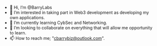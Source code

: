 - 👋 Hi, I’m @BarryLabs
- 👀 I’m interested in taking part in Web3 development as developing my own applications.
- 🌱 I’m currently learning CybSec and Networking.
- 💞️ I’m looking to collaborate on everything that will allow me opportunity to learn.
- 📫 How to reach me; "cbarrybiz@outlook.com".

<!---
BarryLabs/BarryLabs is a ✨ special ✨ repository because its `README.md` (this file) appears on your GitHub profile.
You can click the Preview link to take a look at your changes.
--->
